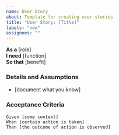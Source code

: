 ```yaml
---
name: User Story
about: Template for creating user stories
title: "User Story: [Title]"
labels: "new"
assignees: ""
---
```


**As a** [role]  
**I need** [function]  
**So that** [benefit]

### Details and Assumptions

- [document what you know]

### Acceptance Criteria

```gherkin
Given [some context]
When [certain action is taken]
Then [the outcome of action is observed]
```
